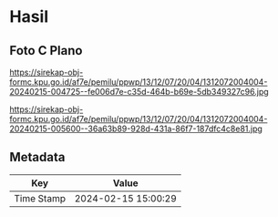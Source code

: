 # Hasil

## Foto C Plano

https://sirekap-obj-formc.kpu.go.id/af7e/pemilu/ppwp/13/12/07/20/04/1312072004004-20240215-004725--fe006d7e-c35d-464b-b69e-5db349327c96.jpg

https://sirekap-obj-formc.kpu.go.id/af7e/pemilu/ppwp/13/12/07/20/04/1312072004004-20240215-005600--36a63b89-928d-431a-86f7-187dfc4c8e81.jpg


## Metadata

| Key        | Value               |
| ---------- | ------------------- |
| Time Stamp | 2024-02-15 15:00:29 |



